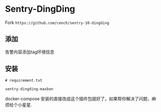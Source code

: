 # Sentry-DingDing

Fork `https://github.com/cench/sentry-10-dingding`

## 添加
告警内容添加tag环境信息

## 安装

```
# requirement.txt

sentry-dingding-maxbon
```

docker-compose 安装的直接改成这个插件包就好了，如果帮你解决了问题，麻烦给个小星星.

